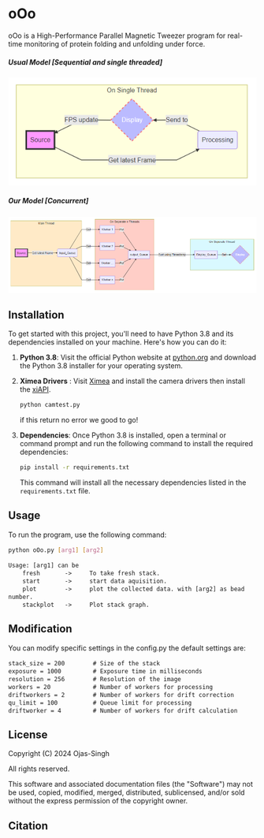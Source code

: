 # oOo
oOo is a High-Performance Parallel Magnetic Tweezer program for real-time monitoring of protein folding and unfolding under force.

##### Usual Model [Sequential and single threaded]

![](https://raw.githubusercontent.com/Ojas-Singh/oOo/master/docs/1.PNG)



##### Our Model [Concurrent]

![](https://raw.githubusercontent.com/Ojas-Singh/oOo/master/docs/2.PNG)


## Installation

To get started with this project, you'll need to have Python 3.8 and its dependencies installed on your machine. Here's how you can do it:

1. **Python 3.8**: Visit the official Python website at [python.org](https://www.python.org) and download the Python 3.8 installer for your operating system.
2. **Ximea Drivers** : Visit [Ximea](https://www.ximea.com/support/wiki/apis/Python) and install the camera drivers then install the [xiAPI](https://www.ximea.com/support/wiki/apis/XIMEA_Linux_Software_Package#Installation).

    ```bash
    python camtest.py
    ```
    if this return no error we good to go!
3. **Dependencies**: Once Python 3.8 is installed, open a terminal or command prompt and run the following command to install the required dependencies:

    ```bash
    pip install -r requirements.txt
    ```

    This command will install all the necessary dependencies listed in the `requirements.txt` file.

## Usage

To run the program, use the following command:

```bash
python oOo.py [arg1] [arg2]
```
```
Usage: [arg1] can be 
    fresh       ->     To take fresh stack.
    start       ->     start data aquisition.
    plot        ->     plot the collected data. with [arg2] as bead number.
    stackplot   ->     Plot stack graph.
```

## Modification

You can modify specific settings in the config.py
the default settings are:
```
stack_size = 200        # Size of the stack
exposure = 1000         # Exposure time in milliseconds
resolution = 256        # Resolution of the image
workers = 20            # Number of workers for processing
driftworkers = 2        # Number of workers for drift correction
qu_limit = 100          # Queue limit for processing
driftworker = 4         # Number of workers for drift calculation

```


## License

Copyright (C) 2024 Ojas-Singh

All rights reserved.

This software and associated documentation files (the "Software") may not be used, copied, modified, merged, distributed, sublicensed, and/or sold without the express permission of the copyright owner.


## Citation



